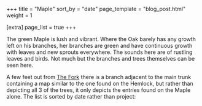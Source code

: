 +++
title = "Maple"
sort_by = "date"
page_template = "blog_post.html"
weight = 1

[extra]
page_list = true
+++

The green Maple is lush and vibrant. Where the Oak barely
has any growth left on his branches, her branches are green
and have continuous growth with leaves and new sprouts
everywhere. The sounds here are of rustling leaves and
birds. Not much but the branches and trees themselves can be
seen here.

A few feet out from [The Fork](@/fork.md) there is a branch
adjacent to the main trunk containing a map similar to the
one found on the Hemlock, but rather than depicting all 3 of
the trees, it only depicts the entries found on the Maple
alone. The list is sorted by date rather than project:
